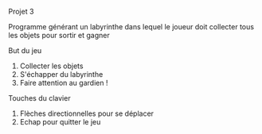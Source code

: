 Projet 3

Programme générant un labyrinthe dans lequel le joueur doit collecter tous les objets pour sortir et gagner

But du jeu

1. Collecter les objets
2. S'échapper du labyrinthe
3. Faire attention au gardien !

Touches du clavier

1. Flèches directionnelles pour se déplacer 
2. Echap pour quitter le jeu
